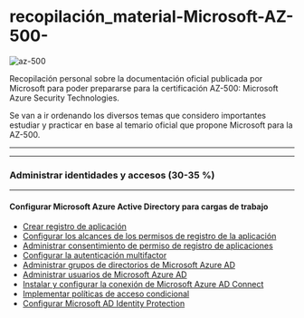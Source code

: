 # recopilación_material-Microsoft-AZ-500-
![az-500](https://user-images.githubusercontent.com/40150899/185011826-3e4156d1-77fa-481d-bd74-2ee67e3de559.png)

Recopilación personal sobre la documentación oficial publicada por Microsoft para poder prepararse para la certificación AZ-500: Microsoft Azure Security Technologies.

Se van a ir ordenando los diversos temas que considero importantes estudiar y practicar en base al temario oficial que propone Microsoft para la AZ-500.
<hr>
<hr>

### Administrar identidades y accesos (30-35 %)
<hr>

#### Configurar Microsoft Azure Active Directory para cargas de trabajo

- [Crear registro de aplicación](https://docs.microsoft.com/es-es/azure/active-directory/develop/howto-create-service-principal-portal)
- [Configurar los alcances de los permisos de registro de la aplicación](https://docs.microsoft.com/es-es/azure/active-directory/develop/v2-permissions-and-consent)
- [Administrar consentimiento de permiso de registro de aplicaciones](https://docs.microsoft.com/es-mx/azure/active-directory/develop/v2-permissions-and-consent)
- [Configurar la autenticación multifactor](https://docs.microsoft.com/es-mx/azure/active-directory/authentication/howto-mfa-mfasettings)
- [Administrar grupos de directorios de Microsoft Azure AD](https://docs.microsoft.com/es-mx/azure/active-directory/fundamentals/active-directory-groups-members-azure-portal)
- [Administrar usuarios de Microsoft Azure AD](https://docs.microsoft.com/es-mx/azure/active-directory/fundamentals/add-users-azure-active-directory)
- [Instalar y configurar la conexión de Microsoft Azure AD Connect](https://docs.microsoft.com/es-es/azure/active-directory/hybrid/how-to-connect-install-roadmap)
- [Implementar políticas de acceso condicional](https://docs.microsoft.com/es-mx/azure/active-directory/conditional-access/plan-conditional-access)
- [Configurar Microsoft AD Identity Protection](https://docs.microsoft.com/es-es/azure/active-directory/identity-protection/overview-identity-protection)

